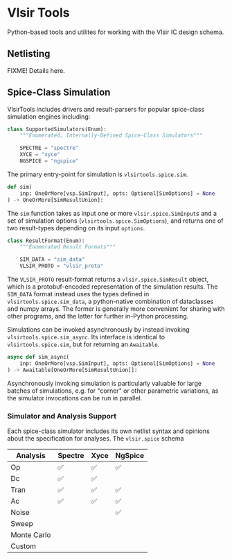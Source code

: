 
# Vlsir Tools 

Python-based tools and utilites for working with the Vlsir IC design schema. 

## Netlisting 

FIXME! Details here. 

## Spice-Class Simulation 

VlsirTools includes drivers and result-parsers for popular spice-class simulation engines including: 

```python 
class SupportedSimulators(Enum):
    """Enumerated, Internally-Defined Spice-Class Simulators"""

    SPECTRE = "spectre"
    XYCE = "xyce"
    NGSPICE = "ngspice"
```

The primary entry-point for simulation is `vlsirtools.spice.sim`. 

```python
def sim(
    inp: OneOrMore[vsp.SimInput], opts: Optional[SimOptions] = None
) -> OneOrMore[SimResultUnion]:
```

The `sim` function takes as input one or more `vlsir.spice.SimInput`s and a set of simulation options (`vlsirtools.spice.SimOptions`), and returns one of two result-types depending on its input `options`.


```python
class ResultFormat(Enum):
    """Enumerated Result Formats"""

    SIM_DATA = "sim_data" 
    VLSIR_PROTO = "vlsir_proto" 
```

The `VLSIR_PROTO` result-format returns a `vlsir.spice.SimResult` object, which is a protobuf-encoded representation of the simulation results. The `SIM_DATA` format instead uses the types defined in `vlsirtools.spice.sim_data`, a python-native combination of dataclasses and numpy arrays. The former is generally more convenient for sharing with other programs, and the latter for further in-Python processing. 

Simulations can be invoked asynchronously by instead invoking `vlsirtools.spice.sim_async`. 
Its interface is identical to `vlsirtools.spice.sim`, but for returning an `Awaitable`. 

```python
async def sim_async(
    inp: OneOrMore[vsp.SimInput], opts: Optional[SimOptions] = None
) -> Awaitable[OneOrMore[SimResultUnion]]:
```

Asynchronously invoking simulation is particularly valuable for large batches of simulations, 
e.g. for "corner" or other parametric variations, as the simulator invocations can be run in parallel.

### Simulator and Analysis Support

Each spice-class simulator includes its own netlist syntax and opinions about the specification for analyses. 
The `vlsir.spice` schema  

| Analysis             | Spectre            | Xyce               | NgSpice     |
| -------------------- | ------------------ | ------------------ | ------------------ |
| Op                   | :white_check_mark: | :white_check_mark: | :white_check_mark: |
| Dc                   | :white_check_mark: | :white_check_mark: | |
| Tran                 | :white_check_mark: | :white_check_mark: | :white_check_mark: |
| Ac                   | :white_check_mark: | :white_check_mark: | :white_check_mark: |
| Noise                |                    |                    | :white_check_mark: |
| Sweep                |  |  |  |
| Monte Carlo          |  |  |  |
| Custom               |  |  |  |

